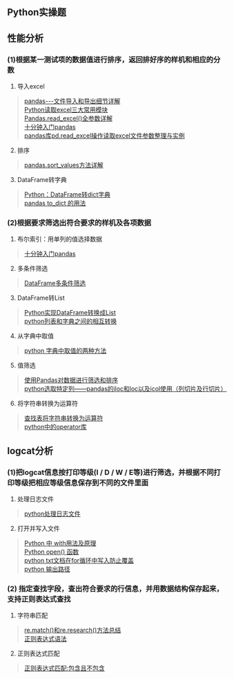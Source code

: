 ## Python实操题

## 性能分析
### (1)根据某一测试项的数据值进行排序，返回排好序的样机和相应的分数

1. 导入excel
>[pandas---文件导入和导出细节详解](https://blog.csdn.net/yeziand01/article/details/103332462)  
>[Python读取excel三大常用模块](https://cloud.tencent.com/developer/article/1661483)  
>[Pandas.read_excel()全参数详解](https://zhuanlan.zhihu.com/p/142972462)  
>[十分钟入门pandas](https://www.pypandas.cn/docs/getting_started/10min.html#%E7%94%9F%E6%88%90%E5%AF%B9%E8%B1%A1)  
>[pandas库pd.read_excel操作读取excel文件参数整理与实例](https://blog.csdn.net/brucewong0516/article/details/79096633)  

2. 排序  
>[pandas.sort_values方法详解](https://zhuanlan.zhihu.com/p/35013079)  

3. DataFrame转字典  
>[Python：DataFrame转dict字典](https://www.cnblogs.com/xiaolan-Lin/p/12091629.html)  
>[pandas to_dict 的用法](https://blog.csdn.net/m0_37804518/article/details/78444110)  


### (2)根据要求筛选出符合要求的样机及各项数据

1. 布尔索引：用单列的值选择数据  
>[十分钟入门pandas](https://www.pypandas.cn/docs/getting_started/10min.html#%E7%94%9F%E6%88%90%E5%AF%B9%E8%B1%A1)  

2. 多条件筛选  
>[DataFrame多条件筛选](https://blog.csdn.net/weixin_36420750/article/details/90257351)  

3. DataFrame转List  
>[Python实现DataFrame转换成List](https://yangxin.blog.csdn.net/article/details/100100129?utm_medium=distribute.pc_relevant_t0.none-task-blog-2%7Edefault%7EBlogCommendFromMachineLearnPai2%7Edefault-1.base&depth_1-utm_source=distribute.pc_relevant_t0.none-task-blog-2%7Edefault%7EBlogCommendFromMachineLearnPai2%7Edefault-1.base)  
>[python列表和字典之间的相互转换](https://blog.csdn.net/loner_fang/article/details/80940600)  

4. 从字典中取值  
>[python 字典中取值的两种方法](https://blog.csdn.net/sinat_21302587/article/details/73457397)  

5. 值筛选 
>[使用Pandas对数据进行筛选和排序](http://bluewhale.cc/2016-08-06/use-pandas-filter-and-sort.html)  
>[python选取特定列——pandas的iloc和loc以及icol使用（列切片及行切片）](https://blog.csdn.net/chenKFKevin/article/details/62049060)  

6. 将字符串转换为运算符  
>[查找表将字符串转换为运算符](https://cloud.tencent.com/developer/ask/51647)  
>[python中的operator库](https://blog.csdn.net/lindaydk/article/details/6314444)  


## logcat分析

### (1)把logcat信息按打印等级(I / D / W / E等)进行筛选，并根据不同打印等级把相应等级信息保存到不同的文件里面

1. 处理日志文件  
>[python处理日志文件](https://blog.csdn.net/weixin_34296641/article/details/93926154)  

2. 打开并写入文件  
>[Python 中 with用法及原理](https://blog.csdn.net/u012609509/article/details/72911564)  
>[Python open() 函数](https://www.runoob.com/python/python-func-open.html)  
>[python txt文档在for循环中写入防止覆盖](https://blog.csdn.net/weixin_44190201/article/details/89337064)  
>[python 输出路径](https://blog.csdn.net/weixin_31858863/article/details/113679273)  


### (2) 指定查找字段，查出符合要求的行信息，并用数据结构保存起来，支持正则表达式查找

1. 字符串匹配  
>[re.match()和re.research()方法总结](https://blog.csdn.net/m53931422/article/details/40537783)  
>[正则表达式语法](https://www.runoob.com/regexp/regexp-syntax.html)  

2. 正则表达式匹配
>[正则表达式匹配:包含且不包含](https://blog.csdn.net/thewindkee/article/details/52785763)
